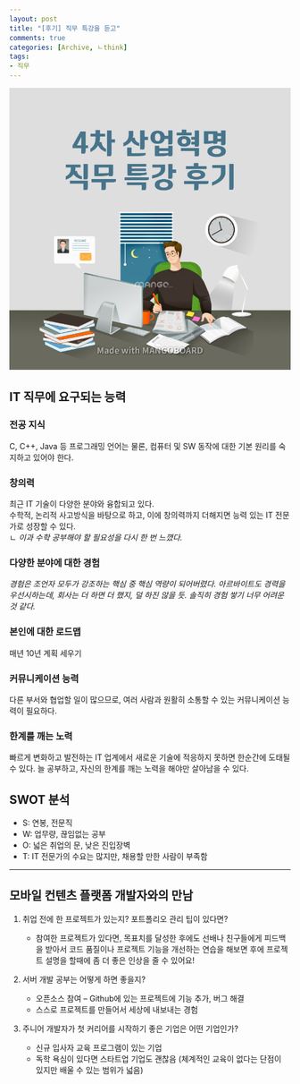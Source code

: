 ```yaml
---
layout: post
title: "[후기] 직무 특강을 듣고"
comments: true
categories: [Archive, ㄴthink]
tags:
- 직무
---
```

![image](/public/images/think_job.png)  

## IT 직무에 요구되는 능력

### 전공 지식
C, C++, Java 등 프로그래밍 언어는 물론, 컴퓨터 및 SW 동작에 대한 기본 원리를 숙지하고 있어야 한다.  

### 창의력
최근 IT 기술이 다양한 분야와 융합되고 있다.  
수학적, 논리적 사고방식을 바탕으로 하고, 이에 창의력까지 더해지면 능력 있는 IT 전문가로 성장할 수 있다.  
ㄴ *이과 수학 공부해야 할 필요성을 다시 한 번 느꼈다.*

### 다양한 분야에 대한 경험
*경험은 조언자 모두가 강조하는 핵심 중 핵심 역량이 되어버렸다. 아르바이트도 경력을 우선시하는데, 회사는 더 하면 더 했지, 덜 하진 않을 듯. 솔직히 경험 쌓기 너무 어려운 것 같다.*  

### 본인에 대한 로드맵
매년 10년 계획 세우기  

### 커뮤니케이션 능력
다른 부서와 협업할 일이 많으므로, 여러 사람과 원활히 소통할 수 있는 커뮤니케이션 능력이 필요하다.  

### 한계를 깨는 노력
빠르게 변화하고 발전하는 IT 업계에서 새로운 기술에 적응하지 못하면 한순간에 도태될 수 있다. 늘 공부하고, 자신의 한계를 깨는 노력을 해야만 살아남을 수 있다.  

## SWOT 분석
- S: 연봉, 전문직
- W: 업무량, 끊임없는 공부
- O: 넓은 취업의 문, 낮은 진입장벽
- T: IT 전문가의 수요는 많지만, 채용할 만한 사람이 부족함

---

## 모바일 컨텐츠 플랫폼 개발자와의 만남
1. 취업 전에 한 프로젝트가 있는지? 포트폴리오 관리 팁이 있다면?
   - 참여한 프로젝트가 있다면, 목표치를 달성한 후에도 선배나 친구들에게 피드백을 받아서 코드 품질이나 프로젝트 기능을 개선하는 연습을 해보면 후에 프로젝트 설명을 할때에 좀 더 좋은 인상을 줄 수 있어요!

2. 서버 개발 공부는 어떻게 하면 좋을지?
   - 오픈소스 참여 – Github에 있는 프로젝트에 기능 추가, 버그 해결
   - 스스로 프로젝트를 만들어서 세상에 내보내는 경험

3. 주니어 개발자가 첫 커리어를 시작하기 좋은 기업은 어떤 기업인가?
   - 신규 입사자 교육 프로그램이 있는 기업
   - 독학 욕심이 있다면 스타트업 기업도 괜찮음 (체계적인 교육이 없다는 단점이 있지만 배울 수 있는 범위가 넓음)